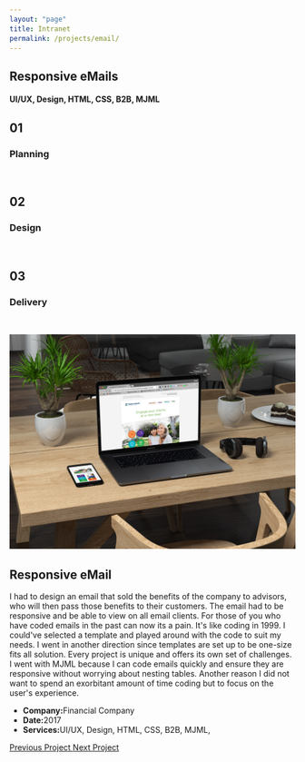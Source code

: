 ```yaml
---
layout: "page"
title: Intranet
permalink: /projects/email/
---
```


<section class="page-title parallax-section">
   <div class="row-parallax-bg">
      <div class="parallax-wrapper" style="transform: translate3d(0px, 0px, 0px);">
         <div class="parallax-bg" style="background-image: url('/assets/images/email-design.jpg');"></div>
      </div>
      <div class="parallax-overlay"></div>
   </div>
   <div class="centrize">
      <div class="v-center">
         <div class="container">
            <div class="row">
               <div class="col-md-8 col-md-offset-2">
                  <div class="title text-center">
                     <h1>Responsive eMails</h1>
                     <h4>UI/UX, Design, HTML, CSS, B2B, MJML</h4>
                  </div>
               </div>
            </div>
         </div>
      </div>
   </div>
</section>
<section>
   <div class="container">
      <div class="row">
         <div class="col-sm-4">
            <div class="number-box">
               <div class="number-wrap">
                  <h2>01</h2>
               </div>
               <div class="number-box-content">
                  <h3>Planning</h3>
                  <p>&nbsp;</p>
               </div>
            </div>
         </div>
         <div class="col-sm-4">
            <div class="number-box">
               <div class="number-wrap">
                  <h2>02</h2>
               </div>
               <div class="number-box-content">
                  <h3>Design</h3>
                  <p>&nbsp;</p>
               </div>
            </div>
         </div>
         <div class="col-sm-4">
            <div class="number-box">
               <div class="number-wrap">
                  <h2>03</h2>
               </div>
               <div class="number-box-content">
                  <h3>Delivery</h3>
                  <p>&nbsp;</p>
               </div>
            </div>
         </div>
      </div>
   </div>
</section>
<section>
   <div class="container">
      <div class="row">
         <div class="col-md-7 mb-25">
            <div class="media-video"><img class="img-responsive" src="/assets/images/email-design.jpg"></div>
         </div>
         <div class="col-md-4 col-md-offset-1">
            <div class="title">
               <h2 class="mt-0 remove-margin-top">Responsive eMail</h2>
            </div>
            <div class="section-content">
               <p>I had to design an email that sold the benefits of the company to advisors, who will then pass those benefits to their customers. The email had to be responsive and be able to view on all email clients. For those of you who have coded emails in the past can now its a pain. It's like coding in 1999. I could've selected a template and played around with the code to suit my needs. I went in another direction since templates are set up to be one-size fits all solution. Every project is unique and offers its own set of challenges. I went with MJML because I can code emails quickly and ensure they are responsive without worrying about nesting tables. Another reason I did not want to spend an exorbitant amount of time coding but to focus on the user's experience.</p>
               <div class="project-info mt-25">
                  <ul>
                     <li><strong>Company:</strong>Financial Company</li>
                     <li><strong>Date:</strong>2017</li>
                     <li><strong>Services:</strong>UI/UX, Design, HTML, CSS, B2B, MJML,</li>
                  </ul>
               </div>
            </div>
         </div>
      </div>
   </div>
</section>
<section class="grey-bg p-0 last-section">
   <div class="container">
      <div class="projects-controller">
         <a class="prev" href="http://patcabrera.com/portfolio/pages/integrity.html">
            <span>
                  <i class="hc-arrow-round-back"></i> 
                  Previous Project
            </span>
         </a> 
         <a class="all" href="http://patcabrera.com/portfolio/index.html">
            <span>
                  <i class="hc-apps"></i>
            </span>
         </a> 
         <a class="next" href="http://patcabrera.com/portfolio/pages/landing-page.html">
            <span>Next Project 
                  <i class="hc-arrow-round-forward"></i>
            </span>
         </a>
      </div>
   </div>
</section>